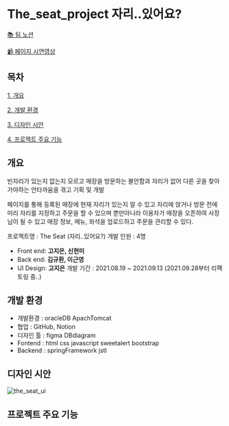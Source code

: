 # The_seat_project 자리..있어요?

[📚 팀 노션](https://www.notion.so/2-2-d57f5833370740869bd2f24943881d4f)

[📹 페이지 시연영상](https://www.youtube.com/watch?v=WDNLef7isgw)


## 목차

[1. 개요](#개요)

[2. 개발 환경](#개발-환경)

[3. 디자인 시안](#디자인-시안)

[4. 프로젝트 주요 기능](#프로젝트-주요-기능)


## 개요

빈자리가 있는지 없는지 모르고 매장을 방문하는 불안함과 자리가 없어 다른 곳을 찾아 가야하는 안타까움을 겪고 기획 및 개발

페이지를 통해 등록된 매장에 현재 자리가 있는지 알 수 있고 자리에 앉거나 방문 전에 미리 자리를 지정하고 주문을 할 수 있으며
뿐만아니라 이용자가 매장을 오픈하여 사장님이 될 수 있고 매장 정보, 메뉴, 좌석을 업로드하고 주문을 관리할 수 있다.

프로젝트명 : The Seat (자리..있어요?)
개발 인원 : 4명
  - Front end: **고지은, 신현미**
  - Back end: **김규환, 이근영**
  - UI Design: **고지은**
개발 기간 : 2021.08.19 ~ 2021.09.13 (2021.09.28부터 리팩토링 중..)

## 개발 환경

- 개발환경 : oracleDB ApachTomcat
- 협업 : GitHub, Notion
- 디자인 툴 : figma DBdiagram
- Fontend : html css javascript sweetalert bootstrap
- Backend : springFramework jstl

## 디자인 시안

![the_seat_ui](https://user-images.githubusercontent.com/75401130/135559902-e40656ac-7963-4c2b-8b38-bb933c029468.png)

## 프로젝트 주요 기능


